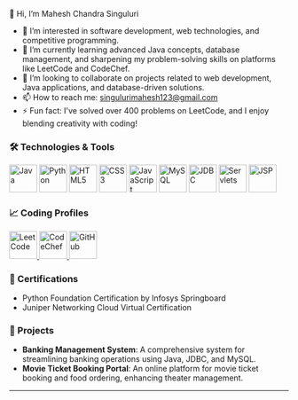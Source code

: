 👋 Hi, I’m Mahesh Chandra Singuluri  

- 👀 I’m interested in software development, web technologies, and competitive programming.  
- 🌱 I’m currently learning advanced Java concepts, database management, and sharpening my problem-solving skills on platforms like LeetCode and CodeChef.  
- 💞️ I’m looking to collaborate on projects related to web development, Java applications, and database-driven solutions.  
- 📫 How to reach me: [singulurimahesh123@gmail.com](mailto:singulurimahesh123@gmail.com)    
- ⚡ Fun fact: I've solved over 400 problems on LeetCode, and I enjoy blending creativity with coding!  

### 🛠️ Technologies & Tools

<p align="left">
  <img src="https://cdn.jsdelivr.net/gh/devicons/devicon/icons/java/java-original.svg" alt="Java" width="50" height="50"/>
  <img src="https://cdn.jsdelivr.net/gh/devicons/devicon/icons/python/python-original.svg" alt="Python" width="50" height="50"/>
  <img src="https://cdn.jsdelivr.net/gh/devicons/devicon/icons/html5/html5-original.svg" alt="HTML5" width="50" height="50"/>
  <img src="https://cdn.jsdelivr.net/gh/devicons/devicon/icons/css3/css3-original.svg" alt="CSS3" width="50" height="50"/>
  <img src="https://cdn.jsdelivr.net/gh/devicons/devicon/icons/javascript/javascript-original.svg" alt="JavaScript" width="50" height="50"/>
  <img src="https://cdn.jsdelivr.net/gh/devicons/devicon/icons/mysql/mysql-original.svg" alt="MySQL" width="50" height="50"/>
  <img src="https://cdn.jsdelivr.net/gh/devicons/devicon/icons/jdbc/jdbc-original.svg" alt="JDBC" width="50" height="50"/>
  <img src="https://cdn.jsdelivr.net/gh/devicons/devicon/icons/java/java-plain.svg" alt="Servlets" width="50" height="50"/>
  <img src="https://cdn.jsdelivr.net/gh/devicons/devicon/icons/jsp/jsp-original.svg" alt="JSP" width="50" height="50"/>
</p>

### 📈 Coding Profiles

<p align="left">
  <a href="https://leetcode.com/Mahesh843/">
    <img src="https://upload.wikimedia.org/wikipedia/commons/1/19/LeetCode_logo_black.png" alt="LeetCode" width="50" height="50"/>
  </a>
  <a href="https://www.codechef.com/users/mahesh_843">
    <img src="https://upload.wikimedia.org/wikipedia/commons/1/12/Codechef.com_logo.png" alt="CodeChef" width="50" height="50"/>
  </a>
  <a href="https://github.com/Mahesh0843">
    <img src="https://cdn.jsdelivr.net/gh/devicons/devicon/icons/github/github-original.svg" alt="GitHub" width="50" height="50"/>
  </a>
</p>

### 📝 Certifications
- Python Foundation Certification by Infosys Springboard
- Juniper Networking Cloud Virtual Certification

### 🔧 Projects
- **Banking Management System**: A comprehensive system for streamlining banking operations using Java, JDBC, and MySQL.
- **Movie Ticket Booking Portal**: An online platform for movie ticket booking and food ordering, enhancing theater management.

---

